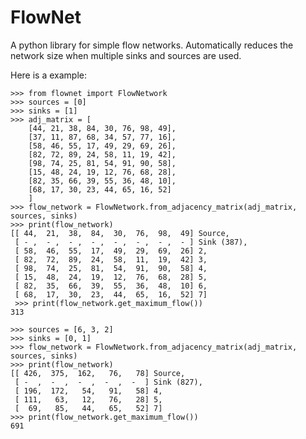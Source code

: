 # FlowNet
A python library for simple flow networks. Automatically reduces the network size when multiple sinks and sources are used.

Here is a example:


    >>> from flownet import FlowNetwork
    >>> sources = [0]
    >>> sinks = [1]
    >>> adj_matrix = [
        [44, 21, 38, 84, 30, 76, 98, 49],
        [37, 11, 87, 68, 34, 57, 77, 16],
        [58, 46, 55, 17, 49, 29, 69, 26],
        [82, 72, 89, 24, 58, 11, 19, 42],
        [98, 74, 25, 81, 54, 91, 90, 58],
        [15, 48, 24, 19, 12, 76, 68, 28],
        [82, 35, 66, 39, 55, 36, 48, 10],
        [68, 17, 30, 23, 44, 65, 16, 52]
        ]
    >>> flow_network = FlowNetwork.from_adjacency_matrix(adj_matrix, sources, sinks)
    >>> print(flow_network)
    [[ 44,  21,  38,  84,  30,  76,  98,  49] Source,
     [ - ,  - ,  - ,  - ,  - ,  - ,  - ,  - ] Sink (387),
     [ 58,  46,  55,  17,  49,  29,  69,  26] 2,
     [ 82,  72,  89,  24,  58,  11,  19,  42] 3,
     [ 98,  74,  25,  81,  54,  91,  90,  58] 4,
     [ 15,  48,  24,  19,  12,  76,  68,  28] 5,
     [ 82,  35,  66,  39,  55,  36,  48,  10] 6,
     [ 68,  17,  30,  23,  44,  65,  16,  52] 7]
     >>> print(flow_network.get_maximum_flow())
    313

    >>> sources = [6, 3, 2]
    >>> sinks = [0, 1]
    >>> flow_network = FlowNetwork.from_adjacency_matrix(adj_matrix, sources, sinks)
    >>> print(flow_network)
    [[ 426,  375,  162,   76,   78] Source,
     [ -  ,  -  ,  -  ,  -  ,  -  ] Sink (827),
     [ 196,  172,   54,   91,   58] 4,
     [ 111,   63,   12,   76,   28] 5,
     [  69,   85,   44,   65,   52] 7]
    >>> print(flow_network.get_maximum_flow())
    691
